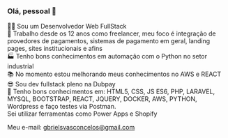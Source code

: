 ### Olá, pessoal 👋
👩‍💻 Sou um Desenvolvedor Web FullStack </br>
💪 Trabalho desde os 12 anos como freelancer, meu foco é integração de provedores de pagamentos, sistemas de pagamento em geral, landing pages, sites institucionais e afins</br>
🏭 Tenho bons conhecimentos em automação com o Python no setor industrial</br>
📚 No momento estou melhorando meus conhecimentos no AWS e REACT</br>
😎 Sou dev fullstack pleno na Dubpay</br>
🧠 Tenho bons conhecimentos em: HTML5, CSS, JS ES6, PHP, LARAVEL, MYSQL, BOOTSTRAP, REACT, JQUERY, DOCKER, AWS, PYTHON, Wordpress e faço testes via Postman.</br>
Sei utilizar ferramentas como Power Apps e Shopify</br>

Meu e-mail: gbrielsvasconcelos@gmail.com

